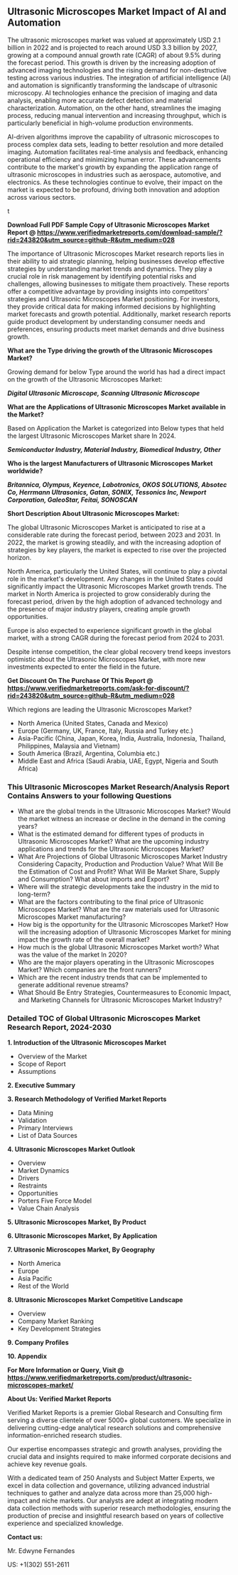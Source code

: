 <h2>Ultrasonic Microscopes Market Impact of AI and Automation</h2><p>The ultrasonic microscopes market was valued at approximately USD 2.1 billion in 2022 and is projected to reach around USD 3.3 billion by 2027, growing at a compound annual growth rate (CAGR) of about 9.5% during the forecast period. This growth is driven by the increasing adoption of advanced imaging technologies and the rising demand for non-destructive testing across various industries. The integration of artificial intelligence (AI) and automation is significantly transforming the landscape of ultrasonic microscopy. AI technologies enhance the precision of imaging and data analysis, enabling more accurate defect detection and material characterization. Automation, on the other hand, streamlines the imaging process, reducing manual intervention and increasing throughput, which is particularly beneficial in high-volume production environments.</p><p>AI-driven algorithms improve the capability of ultrasonic microscopes to process complex data sets, leading to better resolution and more detailed imaging. Automation facilitates real-time analysis and feedback, enhancing operational efficiency and minimizing human error. These advancements contribute to the market's growth by expanding the application range of ultrasonic microscopes in industries such as aerospace, automotive, and electronics. As these technologies continue to evolve, their impact on the market is expected to be profound, driving both innovation and adoption across various sectors.</p>t</p><p id="" class=""><strong>Download Full PDF Sample Copy of Ultrasonic Microscopes Market Report @ <a href="https://www.verifiedmarketreports.com/download-sample/?rid=243820&utm_source=github-R&utm_medium=028" target="_blank">https://www.verifiedmarketreports.com/download-sample/?rid=243820&utm_source=github-R&utm_medium=028</a></strong></p><p>The importance of&nbsp;Ultrasonic Microscopes Market research reports lies in their ability to aid strategic planning, helping businesses develop effective strategies by understanding market trends and dynamics. They play a crucial role in risk management by identifying potential risks and challenges, allowing businesses to mitigate them proactively. These reports offer a competitive advantage by providing insights into competitors' strategies and Ultrasonic Microscopes Market positioning. For investors, they provide critical data for making informed decisions by highlighting market forecasts and growth potential. Additionally, market research reports guide product development by understanding consumer needs and preferences, ensuring products meet market demands and drive business growth.</p><p><strong>What are the&nbsp;Type driving the growth of the Ultrasonic Microscopes Market?</strong></p><p id="" class="">Growing demand for below Type around the world has had a direct impact on the growth of the Ultrasonic Microscopes Market:</p><em><strong>Digital Ultrasonic Microscope, Scanning Ultrasonic Microscope</strong></em></p><strong>What are the&nbsp;Applications&nbsp;of Ultrasonic Microscopes Market available in the Market?</strong></p><p id="" class="">Based on Application the Market is categorized into Below types that held the largest Ultrasonic Microscopes Market share In 2024.</p><em><strong>Semiconductor Industry, Material Industry, Biomedical Industry, Other</strong></em></p><strong>Who is the largest Manufacturers of Ultrasonic Microscopes Market worldwide?</strong></p><p><em><strong>Britannica, Olympus, Keyence, Labotronics, OKOS SOLUTIONS, Absotec Co, Herrmann Ultrasonics, Gatan, SONIX, Tessonics Inc, Newport Corporation, GaleoStar, Feitai, SONOSCAN</strong></em></p><p id="" class=""><strong>Short Description About Ultrasonic Microscopes Market:</strong></p><p>The global Ultrasonic Microscopes Market is anticipated to rise at a considerable rate during the forecast period, between 2023 and 2031. In 2022, the market is growing steadily, and with the increasing adoption of strategies by key players, the market is expected to rise over the projected horizon.</p><p>North America, particularly the United States, will continue to play a pivotal role in the market's development. Any changes in the United States could significantly impact the Ultrasonic Microscopes Market growth trends. The market in North America is projected to grow considerably during the forecast period, driven by the high adoption of advanced technology and the presence of major industry players, creating ample growth opportunities.</p><p>Europe is also expected to experience significant growth in the global market, with a strong CAGR during the forecast period from 2024 to 2031.</p><p>Despite intense competition, the clear global recovery trend keeps investors optimistic about the Ultrasonic Microscopes Market, with more new investments expected to enter the field in the future.</p><p id="" class=""><strong>Get Discount On The Purchase Of This Report @ <a href="https://www.verifiedmarketreports.com/ask-for-discount/?rid=243820&utm_source=github-R&utm_medium=028" target="_blank">https://www.verifiedmarketreports.com/ask-for-discount/?rid=243820&utm_source=github-R&utm_medium=028</a></strong></p>Which regions are leading the Ultrasonic Microscopes Market?</p><ul><li>North America (United States, Canada and Mexico)</li><li>Europe (Germany, UK, France, Italy, Russia and Turkey etc.)</li><li>Asia-Pacific (China, Japan, Korea, India, Australia, Indonesia, Thailand, Philippines, Malaysia and Vietnam)</li><li>South America (Brazil, Argentina, Columbia etc.)</li><li>Middle East and Africa (Saudi Arabia, UAE, Egypt, Nigeria and South Africa)</li></ul><h3 id="" class="">This Ultrasonic Microscopes Market Research/Analysis Report Contains Answers to your following Questions</h3><ul><li>What are the global trends in the Ultrasonic Microscopes Market? Would the market witness an increase or decline in the demand in the coming years?</li><li>What is the estimated demand for different types of products in Ultrasonic Microscopes Market? What are the upcoming industry applications and trends for the Ultrasonic Microscopes Market?</li><li>What Are Projections of Global Ultrasonic Microscopes Market Industry Considering Capacity, Production and Production Value? What Will Be the Estimation of Cost and Profit? What Will Be Market Share, Supply and Consumption? What about imports and Export?</li><li>Where will the strategic developments take the industry in the mid to long-term?</li><li>What are the factors contributing to the final price of Ultrasonic Microscopes Market? What are the raw materials used for Ultrasonic Microscopes Market manufacturing?</li><li>How big is the opportunity for the Ultrasonic Microscopes Market? How will the increasing adoption of Ultrasonic Microscopes Market for mining impact the growth rate of the overall market?</li><li>How much is the global Ultrasonic Microscopes Market worth? What was the value of the market In 2020?</li><li>Who are the major players operating in the Ultrasonic Microscopes Market? Which companies are the front runners?</li><li>Which are the recent industry trends that can be implemented to generate additional revenue streams?</li><li>What Should Be Entry Strategies, Countermeasures to Economic Impact, and Marketing Channels for Ultrasonic Microscopes Market Industry?</li></ul><h3 id="" class="">Detailed TOC of Global Ultrasonic Microscopes Market Research Report, 2024-2030</h3><p id="" class=""><strong>1. Introduction of the Ultrasonic Microscopes Market</strong></p><ul><li>Overview of the Market</li><li>Scope of Report</li><li>Assumptions</li></ul><p id="" class=""><strong>2. Executive Summary</strong></p><p id="" class=""><strong>3. Research Methodology of Verified Market Reports</strong></p><ul><li>Data Mining</li><li>Validation</li><li>Primary Interviews</li><li>List of Data Sources</li></ul><p id="" class=""><strong>4. Ultrasonic Microscopes Market Outlook</strong></p><ul><li>Overview</li><li>Market Dynamics</li><li>Drivers</li><li>Restraints</li><li>Opportunities</li><li>Porters Five Force Model</li><li>Value Chain Analysis</li></ul><p id="" class=""><strong>5. Ultrasonic Microscopes Market, By Product</strong></p><p id="" class=""><strong>6. Ultrasonic Microscopes Market, By Application</strong></p><p id="" class=""><strong>7. Ultrasonic Microscopes Market, By Geography</strong></p><ul><li>North America</li><li>Europe</li><li>Asia Pacific</li><li>Rest of the World</li></ul><p id="" class=""><strong>8. Ultrasonic Microscopes Market Competitive Landscape</strong></p><ul><li>Overview</li><li>Company Market Ranking</li><li>Key Development Strategies</li></ul><p id="" class=""><strong>9. Company Profiles</strong></p><p id="" class=""><strong>10. Appendix</strong></p><p id="" class=""><strong>For More Information or Query, Visit @ <a href="https://www.verifiedmarketreports.com/product/ultrasonic-microscopes-market/" target="_blank">https://www.verifiedmarketreports.com/product/ultrasonic-microscopes-market/</a></strong></p><p id="" class=""><strong>About Us: Verified Market Reports</strong></p><p id="" class="">Verified Market Reports is a premier Global Research and Consulting firm serving a diverse clientele of over 5000+ global customers. We specialize in delivering cutting-edge analytical research solutions and comprehensive information-enriched research studies.</p><p id="" class="">Our expertise encompasses strategic and growth analyses, providing the crucial data and insights required to make informed corporate decisions and achieve key revenue goals.</p><p id="" class="">With a dedicated team of 250 Analysts and Subject Matter Experts, we excel in data collection and governance, utilizing advanced industrial techniques to gather and analyze data across more than 25,000 high-impact and niche markets. Our analysts are adept at integrating modern data collection methods with superior research methodologies, ensuring the production of precise and insightful research based on years of collective experience and specialized knowledge.</p><p id="" class=""><strong>Contact us:</strong></p><p id="" class="">Mr. Edwyne Fernandes</p><p id="" class="">US: +1(302) 551-2611</p>